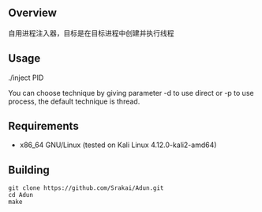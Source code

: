 
## Overview

自用进程注入器，目标是在目标进程中创建并执行线程

## Usage

./inject PID 

You can choose technique by giving parameter -d to use direct or -p to use process, the default technique is thread.
## Requirements

* x86_64 GNU/Linux (tested on Kali Linux 4.12.0-kali2-amd64)


## Building
```
git clone https://github.com/Srakai/Adun.git
cd Adun
make
```

